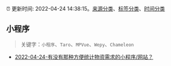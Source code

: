:alarm_clock: 更新时间: 2022-04-24 14:38:15。[来源分类](../README.md)、[标签分类](../TAGS.md)、[时间分类](../TIMELINE.md)

## 小程序


> 关键字：`小程序`、`Taro`、`MPVue`、`Wepy`、`Chameleon`



- [2022-04-24-有没有那种方便统计物资需求的小程序/网站？](https://www.v2ex.com/t/848985) 